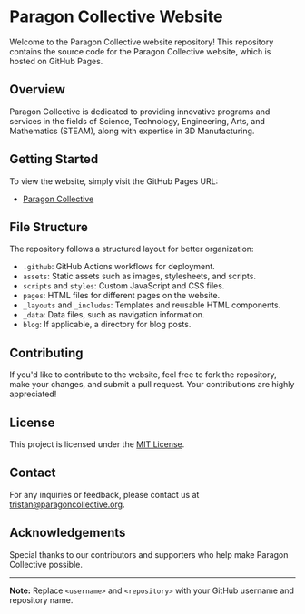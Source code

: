 # Paragon Collective Website

Welcome to the Paragon Collective website repository! This repository contains the source code for the Paragon Collective website, which is hosted on GitHub Pages.

## Overview

Paragon Collective is dedicated to providing innovative programs and services in the fields of Science, Technology, Engineering, Arts, and Mathematics (STEAM), along with expertise in 3D Manufacturing.

## Getting Started

To view the website, simply visit the GitHub Pages URL:
- [Paragon Collective](https://www.paragoncollective.org)

## File Structure

The repository follows a structured layout for better organization:
- `.github`: GitHub Actions workflows for deployment.
- `assets`: Static assets such as images, stylesheets, and scripts.
- `scripts` and `styles`: Custom JavaScript and CSS files.
- `pages`: HTML files for different pages on the website.
- `_layouts` and `_includes`: Templates and reusable HTML components.
- `_data`: Data files, such as navigation information.
- `blog`: If applicable, a directory for blog posts.

## Contributing

If you'd like to contribute to the website, feel free to fork the repository, make your changes, and submit a pull request. Your contributions are highly appreciated!

## License

This project is licensed under the [MIT License](LICENSE).

## Contact

For any inquiries or feedback, please contact us at [tristan@paragoncollective.org](mailto:tristan@paragoncollective.org).

## Acknowledgements

Special thanks to our contributors and supporters who help make Paragon Collective possible.

---

**Note:** Replace `<username>` and `<repository>` with your GitHub username and repository name.
